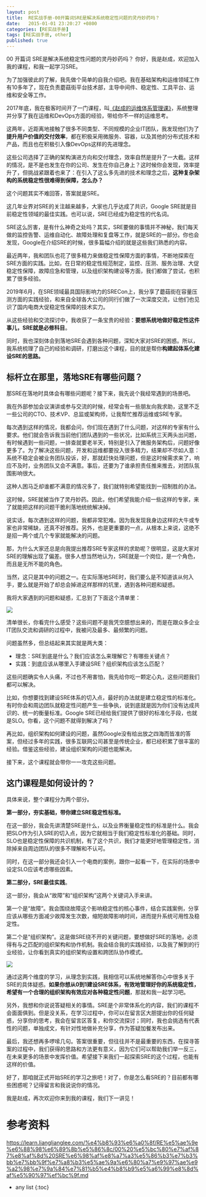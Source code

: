 ```yaml
---
layout: post
title:  RE实战手册-00开篇词SRE是解决系统稳定性问题的灵丹妙药吗？
date:   2015-01-01 23:20:27 +0800
categories: [RE实战手册]
tags: [RE实战手册, other]
published: true
---
```




00 开篇词 SRE是解决系统稳定性问题的灵丹妙药吗？
你好，我是赵成，欢迎加入我的课程，和我一起学习SRE。

为了加强彼此的了解，我先做个简单的自我介绍吧。我在基础架构和运维领域工作有10多年了，现在负责蘑菇街平台技术部，主导中间件、稳定性、工具平台、运维和安全等工作。

2017年底，我在极客时间开了一门课程，叫[《赵成的运维体系管理课》](https://time.geekbang.org/column/intro/100003401)，系统整理并分享了我在运维和DevOps方面的经验，带给你不一样的运维思考。

这两年，近距离地接触了很多不同类型、不同规模的企业IT团队，我发现他们为了**提升用户价值的交付效率**，都在积极采用微服务、容器，以及其他的分布式技术和产品，而且也在积极引入像DevOps这样的先进理念。

这些公司选择了正确的架构演进方向和交付理念，效率自然是提升了一大截。这样的情况，是不是也发生在你的公司、发生在你自己身上？这时候你会发现，效率提升了，但挑战紧跟着也来了：在引入了这么多先进的技术和理念之后，**这种复杂架构的系统稳定性很难得到保障，怎么办？**

这个问题其实不难回答，答案就是SRE。

这几年业界对SRE的关注越来越多，大家也几乎达成了共识，Google SRE就是目前稳定性领域的最佳实践。也可以说，SRE已经成为稳定性的代名词。

SRE这么厉害，是有什么神奇之处吗？其实，SRE要做的事情并不神秘，我们每天做的监控告警、运维自动化、故障处理和复盘等工作，就是SRE的一部分。你也会发现，Google在介绍SRE的时候，很多篇幅介绍的就是这些我们熟悉的内容。

最近两年，我和团队也花了很多精力来做稳定性保障方面的事情，不断地探索在SRE方面的实践。比如，在日常的稳定性规范制定，监控、压测、服务治理、大促稳定性保障，故障应急和管理，以及组织架构建设等方面，我们都做了尝试，也积累了很多经验。

2019年6月，在SRE领域最具国际影响力的SRECon上，我分享了蘑菇街在容量压测方面的实践经验，和来自全球各大公司的同行们做了一次深度交流，让他们也见识了国内电商大促稳定性保障的技术实力。

从这些经验和交流探讨中，我收获了一条宝贵的经验：**要想系统地做好稳定性这件事儿，SRE就是必修科目**。

同时，我也深刻体会到落地SRE会遇到各种问题，深知大家对SRE的困惑。所以，我系统梳理了自己的经验和调研，打磨出这个课程，目的就是帮你**构建起体系化建设SRE的思路。**

## 标杆立在那里，落地SRE有哪些问题？

那SRE在落地时具体会有哪些问题呢？接下来，我先说个我经常遇到的场景吧。

我在外部参加会议演讲或参与交流的时候，经常会有一些朋友向我求助，这里不乏一些公司的CTO、技术VP、总监或架构师，让我帮忙推荐运维或SRE专家。

每次遇到这样的情况，我都会问，你们现在遇到了什么问题，对这样的专家有什么要求。他们就会告诉我当前他们团队遇到的一些状况，比如系统三天两头出问题，有时候遇到一些问题，一排查就要老半天，特别是引入了微服务架构后，问题好像更多了。为了解决这些问题，开发和运维都要投入很多精力，结果却不尽如人意：系统不稳定会被业务团队投诉，好，那就赶快处理问题，但是这时候需求来了，响应不及时，业务团队又会不满意。事后，还要为了谁承担责任推来推去，对团队氛围影响很大。

这种人困马乏却谁都不满意的情况多了，我们就特别希望能找到一招制胜的办法。

这时候，SRE就被当作了灵丹妙药。因此，他们希望我能介绍一些这样的专家，来了就能把这样的问题干脆利落地统统解决掉。

说实话，每次遇到这样的问题，我都非常犯难。因为我发现我身边这样的大牛或专家也非常稀缺，还真不好推荐。另外，也是更重要的一点，从根本上来说，这绝不是招一两个或几个专家就能解决的问题。

那，为什么大家还总是向我提出推荐SRE专家这样的求助呢？很明显，这是大家对SRE的理解出现了偏差。很多人想当然地认为，SRE就是一个岗位，是一个角色，而且是无所不能的角色。

当然，这只是其中的问题之一。在实际落地SRE时，我们要么是不知道该从何入手，要么就是开始了却总会掉进这样那样的坑里，遇到各种问题和疑惑。

我将大家遇到的问题和疑惑，汇总到了下面这个清单里：

![](https://learn.lianglianglee.com/%e4%b8%93%e6%a0%8f/RE%e5%ae%9e%e6%88%98%e6%89%8b%e5%86%8c/assets/4cc991f7a4094091a60768f636d28dec.jpg)

清单很长，你看完什么感受？这些问题不是我凭空臆想出来的，而是在跟众多企业IT团队交流和调研的过程中，我被问及最多、最频繁的问题。

问题虽然多，但总结起来其实就是两大类：

* 理念：SRE到底是什么？我们应该怎么来理解它？有哪些关键点？
* 实践：到底应该从哪里入手建设SRE？组织架构应该怎么匹配？

这些问题确实令人头痛，不过也不用害怕，我先给你吃一颗定心丸，这些问题我们都可以解决。

比如，你想要找到建设SRE体系的切入点，最好的办法就是建立稳定性的标准化。有时你会和周边团队就稳定性问题产生一些争执，说到底就是因为你们没有达成共识的、统一的衡量标准。Google SRE已经给我们提供了很好的标准化手段，也就是SLO。你看，这个问题不就得到解决了吗？

再比如，组织架构如何建设的问题，虽然Google没有给出放之四海而皆准的答案，但经过多年的实践，很多互联网公司甚至是传统企业，都已经积累了很丰富的经验。借鉴这些经验，建设组织架构的问题也能解决。

接下来，这个课程就会带你一一攻克这些问题。

## 这门课程是如何设计的？

具体来说，整个课程分为两个部分。

**第一部分，夯实基础，带你建立SRE稳定性标准。**

在这一部分，我会先讲清楚SRE是什么，以及业界衡量稳定性的标准是什么。我会把SLO作为引入SRE的切入点，因为它就相当于我们稳定性标准化的基础。同时，SLO也是稳定性保障的共识机制，有了这个共识，我们才能更好地管理稳定性，消除掉来自周边团队的很多不理解和不认可。

同时，在这一部分我还会引入一个电商的案例，跟你一起看一下，在实际的场景中设定SLO应该考虑哪些因素。

**第二部分，SRE最佳实践**。

这一部分，我会从“故障”和“组织架构”这两个关键词入手来讲。

第一个是“故障”。我会围绕故障这个影响稳定性的核心事件，结合实践案例，分享应该从哪些方面减少故障发生次数，缩短故障影响时间，进而提升系统可用性及稳定性。

第二个是“组织架构”。这是做SRE绕不开的关键问题，要想做好SRE的落地，必须得有与之匹配的组织架构和协作机制。我会结合我的实践经验，以及我了解到的行业经验，让你看到真实的组织架构设置和跨团队协作模式。

![](https://learn.lianglianglee.com/%e4%b8%93%e6%a0%8f/RE%e5%ae%9e%e6%88%98%e6%89%8b%e5%86%8c/assets/3956dac3d5aa4e20b808d924a357562e.jpg)

通过这两个维度的学习，从理念到实践，我相信可以系统地解答你心中很多关于SRE的具体疑惑。**如果你想从0到1建设SRE体系，有效地管理好你的系统稳定性，希望有一个合理的组织架构有效应对各种稳定性问题**，那就和我一起学习吧。

另外，我想和你说说答疑相关的事情。SRE是个非常体系化的内容，我们的课程不会面面俱到。但是没关系，在学习过程中，你可以在留言区大胆提出你的任何疑惑，分享你的思考，我会在留言区答复，和你交流探讨；同时，我也会挑选有代表性的问题，单独成文，有针对性地做补充分享，作为答疑加餐发布出来。

最后，我还想再多啰嗦几句。答案很重要，但往往并不是最重要的东西，在探寻答案的过程中，我们获得的思路和方法更有意义，因为它们可以帮助我们举一反三，在未来更多的场景中发挥价值。希望接下来我们一起探索SRE的这个过程，也能有这样的价值。

好了，那咱就正式开始SRE的学习之旅吧！对了，你是怎么看SRE的？目前都有哪些困惑呢？记得留言和我说说你的情况。

我是赵成，再次欢迎你来到我的课程，我们下一讲见！




# 参考资料

https://learn.lianglianglee.com/%e4%b8%93%e6%a0%8f/RE%e5%ae%9e%e6%88%98%e6%89%8b%e5%86%8c/00%20%e5%bc%80%e7%af%87%e8%af%8d%20SRE%e6%98%af%e8%a7%a3%e5%86%b3%e7%b3%bb%e7%bb%9f%e7%a8%b3%e5%ae%9a%e6%80%a7%e9%97%ae%e9%a2%98%e7%9a%84%e7%81%b5%e4%b8%b9%e5%a6%99%e8%8d%af%e5%90%97%ef%bc%9f.md

* any list
{:toc}
